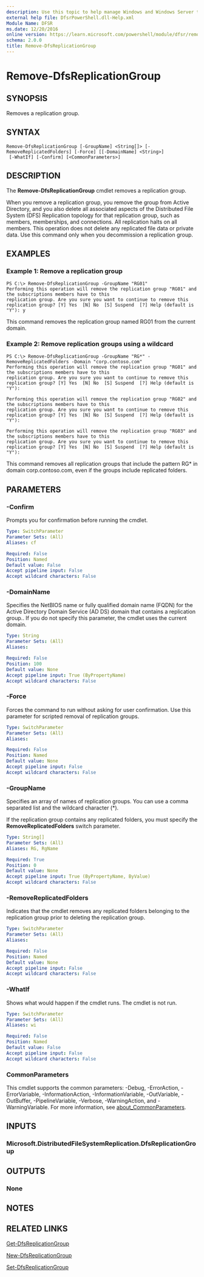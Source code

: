 ```yaml
---
description: Use this topic to help manage Windows and Windows Server technologies with Windows PowerShell.
external help file: DfsrPowerShell.dll-Help.xml
Module Name: DFSR
ms.date: 12/20/2016
online version: https://learn.microsoft.com/powershell/module/dfsr/remove-dfsreplicationgroup?view=windowsserver2022-ps&wt.mc_id=ps-gethelp
schema: 2.0.0
title: Remove-DfsReplicationGroup
---
```


# Remove-DfsReplicationGroup

## SYNOPSIS
Removes a replication group.

## SYNTAX

```
Remove-DfsReplicationGroup [-GroupName] <String[]> [-RemoveReplicatedFolders] [-Force] [[-DomainName] <String>]
 [-WhatIf] [-Confirm] [<CommonParameters>]
```

## DESCRIPTION
The **Remove-DfsReplicationGroup** cmdlet removes a replication group.

When you remove a replication group, you remove the group from Active Directory, and you also delete all associated aspects of the Distributed File System (DFS) Replication topology for that replication group, such as members, memberships, and connections.
All replication halts on all members.
This operation does not delete any replicated file data or private data.
Use this command only when you decommission a replication group.

## EXAMPLES

### Example 1: Remove a replication group
```
PS C:\> Remove-DfsReplicationGroup -GroupName "RG01"
Performing this operation will remove the replication group "RG01" and the subscriptions members have to this
replication group. Are you sure you want to continue to remove this replication group? [Y] Yes  [N] No  [S] Suspend  [?] Help (default is "Y"): y
```

This command removes the replication group named RG01 from the current domain.

### Example 2: Remove replication groups using a wildcard
```
PS C:\> Remove-DfsReplicationGroup -GroupName "RG*" -RemoveReplicatedFolders -Domain "corp.contoso.com"
Performing this operation will remove the replication group "RG01" and the subscriptions members have to this
replication group. Are you sure you want to continue to remove this replication group? [Y] Yes  [N] No  [S] Suspend  [?] Help (default is "Y"):

Performing this operation will remove the replication group "RG02" and the subscriptions members have to this
replication group. Are you sure you want to continue to remove this replication group? [Y] Yes  [N] No  [S] Suspend  [?] Help (default is "Y"):

Performing this operation will remove the replication group "RG03" and the subscriptions members have to this
replication group. Are you sure you want to continue to remove this replication group? [Y] Yes  [N] No  [S] Suspend  [?] Help (default is "Y"):
```

This command removes all replication groups that include the pattern RG* in domain corp.contoso.com, even if the groups include replicated folders.

## PARAMETERS

### -Confirm
Prompts you for confirmation before running the cmdlet.

```yaml
Type: SwitchParameter
Parameter Sets: (All)
Aliases: cf

Required: False
Position: Named
Default value: False
Accept pipeline input: False
Accept wildcard characters: False
```

### -DomainName
Specifies the NetBIOS name or fully qualified domain name (FQDN) for the Active Directory Domain Service (AD DS) domain that contains a replication group..
If you do not specify this parameter, the cmdlet uses the current domain.

```yaml
Type: String
Parameter Sets: (All)
Aliases:

Required: False
Position: 100
Default value: None
Accept pipeline input: True (ByPropertyName)
Accept wildcard characters: False
```

### -Force
Forces the command to run without asking for user confirmation.
Use this parameter for scripted removal of replication groups.

```yaml
Type: SwitchParameter
Parameter Sets: (All)
Aliases:

Required: False
Position: Named
Default value: None
Accept pipeline input: False
Accept wildcard characters: False
```

### -GroupName
Specifies an array of names of replication groups.
You can use a comma separated list and the wildcard character (*).

If the replication group contains any replicated folders, you must specify the **RemoveReplicatedFolders** switch parameter.

```yaml
Type: String[]
Parameter Sets: (All)
Aliases: RG, RgName

Required: True
Position: 0
Default value: None
Accept pipeline input: True (ByPropertyName, ByValue)
Accept wildcard characters: False
```

### -RemoveReplicatedFolders
Indicates that the cmdlet removes any replicated folders belonging to the replication group prior to deleting the replication group.

```yaml
Type: SwitchParameter
Parameter Sets: (All)
Aliases:

Required: False
Position: Named
Default value: None
Accept pipeline input: False
Accept wildcard characters: False
```

### -WhatIf
Shows what would happen if the cmdlet runs.
The cmdlet is not run.

```yaml
Type: SwitchParameter
Parameter Sets: (All)
Aliases: wi

Required: False
Position: Named
Default value: False
Accept pipeline input: False
Accept wildcard characters: False
```

### CommonParameters
This cmdlet supports the common parameters: -Debug, -ErrorAction, -ErrorVariable, -InformationAction, -InformationVariable, -OutVariable, -OutBuffer, -PipelineVariable, -Verbose, -WarningAction, and -WarningVariable. For more information, see [about_CommonParameters](https://go.microsoft.com/fwlink/?LinkID=113216).

## INPUTS

### Microsoft.DistributedFileSystemReplication.DfsReplicationGroup

## OUTPUTS

### None

## NOTES

## RELATED LINKS

[Get-DfsReplicationGroup](./Get-DfsReplicationGroup.md)

[New-DfsReplicationGroup](./New-DfsReplicationGroup.md)

[Set-DfsReplicationGroup](./Set-DfsReplicationGroup.md)

